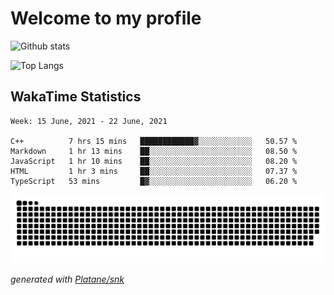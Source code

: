 # Welcome to my profile

![Github stats](https://github-readme-stats.vercel.app/api?username=xinthose&show_icons=true&theme=radical&count_private=true)

![Top Langs](https://github-readme-stats.vercel.app/api/top-langs/?username=xinthose)

## WakaTime Statistics
<!--START_SECTION:waka-->
```text
Week: 15 June, 2021 - 22 June, 2021

C++          7 hrs 15 mins   ████████████▓░░░░░░░░░░░░   50.57 % 
Markdown     1 hr 13 mins    ██░░░░░░░░░░░░░░░░░░░░░░░   08.50 % 
JavaScript   1 hr 10 mins    ██░░░░░░░░░░░░░░░░░░░░░░░   08.20 % 
HTML         1 hr 3 mins     ██░░░░░░░░░░░░░░░░░░░░░░░   07.37 % 
TypeScript   53 mins         █▓░░░░░░░░░░░░░░░░░░░░░░░   06.20 % 
```
<!--END_SECTION:waka-->

![github contribution grid snake animation](https://raw.githubusercontent.com/xinthose/xinthose/output/github-contribution-grid-snake.svg)

_generated with [Platane/snk](https://github.com/Platane/snk)_

